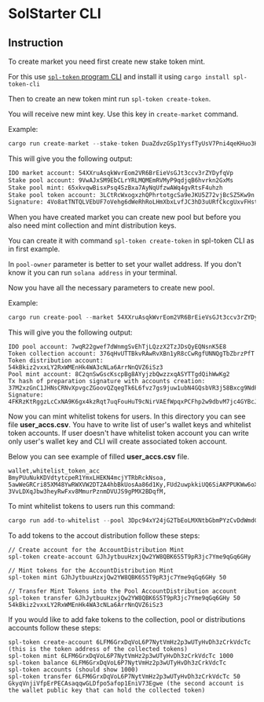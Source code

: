 # SolStarter CLI

## Instruction

To create market you need first create new stake token mint.

For this use [`spl-token` program CLI](https://spl.solana.com/token) and install it using `cargo install spl-token-cli`

Then to create an new token mint run `spl-token create-token`.

You will receive new mint key. Use this key in `create-market` command.

Example: 

```rust
cargo run create-market --stake-token DuaZdvzGSp1YysfTyUsV7Pni4qeKHuo3HtHvtHr2AHqq --tier-1 50 --tier-2 100 --tier-3 150 --tier-4 200 --lock-in 100 --lock-out 100
````

This will give you the following output:

```sh
IDO market account: 54XXruAsqkWvrEom2VR6BrEieVsGJt3ccv3rZYDyfqVp
Stake pool account: 9VwAJxSM9EbCLrYRLMQMEmRVMyP9qdjqB6hvrkn2GxMs
Stake pool mint: 65xkvqwBisxPsq4SzBxa7AyNqUfzwAWq4gvRtsF4uhzh
Stake pool token account: 3LCtRcWxogxzhQPhrtotgcSa9eJKU5Z72vjBcSZ5Kw9n
Signature: 4Vo8atTNTQLVEbUF7oVehg6dWeRhRoLHmXbxLvfJC3hD3uURfCkcgUxvFHst48Sn94YmzKJDht1m5uArR3m4ntfD
```

When you have created market you can create new pool but before you also need mint collection and mint distribution keys.

You can create it with command `spl-token create-token` in spl-token CLI as in first example.

In `pool-owner` parameter is better to set your wallet address. If you don't know it you can run `solana address` in your terminal.

Now you have all the necessary parameters to create new pool.

Example:

```rust
cargo run create-pool --market 54XXruAsqkWvrEom2VR6BrEieVsGJt3ccv3rZYDyfqVp --mint-collection So11111111111111111111111111111111111111112 --mint-distribution GJhJytbuuHzxjQw2YW8QBK6S5T9pR3jc7Yme9qGq6GHy --pool-owner C2EohykNinLTZvF1desCxLa7CpWEesqZAxCUgnGJiz99 --is-whitelist false --is-kyc false --price 10 --goal-max 50 --goal-min 10 --amount-min 1 --amount-max 5 --time-start 1624213500 --time-finish 1624214100 --stage-1 0 --stage-2 0
```

This will give you the following output:

```
IDO pool account: 7wqR22gwef7dWnmgSvEhTjLQzzX2TzJDsQyEQNsnK5E8
Token collection account: 376qHvUTTBkvRAwRvXBn1yR8cCwRgfUNNQgTbZbrzPfT
Token distribution account: 54kBkiz2vxxLY2RxWMEnHk4WA3cNLa6ArrNnQVZ6iSz3
Pool mint account: 8C2qnSwGscKscpBg8AYyjzbQwzzxqASYTTgdQihWwKg2
Tx hash of preparation signature with accounts creation: 37M2xzGnC1JHNsCRNvXpvgcZGoovQZqegTk6L6fvz7gs9juw1ubN4GQsbVR3j58Bxcg9NdPgmCo1oQkdYNXjzjvS
Signature: 4FKRzKtRggzLcCxNA9K6gx4kzRqt7uqFouHuT9cNirVAEfWpqxPCFhp2w9dbvM7jc4GYBcJC53maCR5SCSZ6mwxC
```

Now you can mint whitelist tokens for users. In this directory you can see file **user_accs.csv**. You have to write list of user's wallet keys and whitelist token accounts.
If user doesn't have whitelist token account you can write only user's wallet key and CLI will create associated token account.

Below you can see example of filled **user_accs.csv** file.

```
wallet,whitelist_token_acc
BmyPUuNukKDVdtytcpeR1YmxLHEKN4mcjYTRbRckNsoa,
5awWeGRCri85XM48YwRWXVW2DT2A4hbBkUosAa86d1Ky,FUd2uwpkkiUQ6SiAKPPUKWw6oXgiCjejmgFTpHJ3LntU
3VvLDXqJbw3heyRwFxv8MmurPznmDVUJS9gPMX2BDqfM,
```

To mint whitelist tokens to users run this command: 

```rust
cargo run add-to-whitelist --pool 3Dpc94xY24jG2TbEoLMXNtbGbmPYzCvDdWmdGWP2nDyD --whitelist-accs ./ido/cli/user_accs.csv
```

To add tokens to the accout distribution follow these steps:

```
// Create account for the AccountDistribution Mint
spl-token create-account GJhJytbuuHzxjQw2YW8QBK6S5T9pR3jc7Yme9qGq6GHy

// Mint tokens for the AccountDistribution Mint
spl-token mint GJhJytbuuHzxjQw2YW8QBK6S5T9pR3jc7Yme9qGq6GHy 50

// Transfer Mint Tokens into the Pool AccountDistribution account
spl-token transfer GJhJytbuuHzxjQw2YW8QBK6S5T9pR3jc7Yme9qGq6GHy 50 54kBkiz2vxxLY2RxWMEnHk4WA3cNLa6ArrNnQVZ6iSz3
```

If you would like to add fake tokens to the collection, pool or distributions accounts follow these steps:

```
spl-token create-account 6LFM6GrxDqVoL6P7NytVmHz2p3wUTyHvDh3zCrkVdcTc (this is the token address of the collected tokens)
spl-token mint 6LFM6GrxDqVoL6P7NytVmHz2p3wUTyHvDh3zCrkVdcTc 1000
spl-token balance 6LFM6GrxDqVoL6P7NytVmHz2p3wUTyHvDh3zCrkVdcTc
spl-token accounts (should show 1000)
spl-token transfer 6LFM6GrxDqVoL6P7NytVmHz2p3wUTyHvDh3zCrkVdcTc 50 GkyqVnjiVfpErPECAsaqqwGLDfpo5afop1EniV73Egwe (the second account is the wallet public key that can hold the collected token)
```